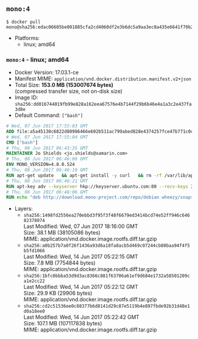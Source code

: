 ## `mono:4`

```console
$ docker pull mono@sha256:edac06605be001885cfa2cd4060df2e3b6dc5a9aa3ec8a435e6641f70b24af67
```

-	Platforms:
	-	linux; amd64

### `mono:4` - linux; amd64

-	Docker Version: 17.03.1-ce
-	Manifest MIME: `application/vnd.docker.distribution.manifest.v2+json`
-	Total Size: **153.0 MB (153007674 bytes)**  
	(compressed transfer size, not on-disk size)
-	Image ID: `sha256:dd016744019fb99e828a162eea67576e4b7144f29b6b46e4a1a3c2e437fa3d8e`
-	Default Command: `["bash"]`

```dockerfile
# Wed, 07 Jun 2017 17:55:03 GMT
ADD file:a5a45130c6822d80986466e602b511ac799abed828e4374257fce47b771c0ce6 in / 
# Wed, 07 Jun 2017 17:55:04 GMT
CMD ["bash"]
# Thu, 08 Jun 2017 06:43:35 GMT
MAINTAINER Jo Shields <jo.shields@xamarin.com>
# Thu, 08 Jun 2017 06:46:06 GMT
ENV MONO_VERSION=4.8.0.524
# Thu, 08 Jun 2017 06:46:19 GMT
RUN apt-get update   && apt-get install -y curl   && rm -rf /var/lib/apt/lists/*
# Thu, 08 Jun 2017 06:46:21 GMT
RUN apt-key adv --keyserver hkp://keyserver.ubuntu.com:80 --recv-keys 3FA7E0328081BFF6A14DA29AA6A19B38D3D831EF
# Thu, 08 Jun 2017 06:48:06 GMT
RUN echo "deb http://download.mono-project.com/repo/debian wheezy/snapshots/$MONO_VERSION main" > /etc/apt/sources.list.d/mono-xamarin.list   && apt-get update   && apt-get install -y binutils mono-devel ca-certificates-mono fsharp mono-vbnc nuget referenceassemblies-pcl   && rm -rf /var/lib/apt/lists/* /tmp/*
```

-	Layers:
	-	`sha256:1498fd2556ea270ebbd3f95f3f48f6679ed3414bcd74e52ff946c64682378074`  
		Last Modified: Wed, 07 Jun 2017 18:16:00 GMT  
		Size: 38.1 MB (38105086 bytes)  
		MIME: application/vnd.docker.image.rootfs.diff.tar.gzip
	-	`sha256:a0b257b7a0f26f1436a93d6a18fa8acb5d469c07244cb80baa94f4f5b5fd1066`  
		Last Modified: Wed, 14 Jun 2017 05:22:15 GMT  
		Size: 7.8 MB (7754844 bytes)  
		MIME: application/vnd.docker.image.rootfs.diff.tar.gzip
	-	`sha256:1bfc0bbba53d9d3ac8366c881f63706a61ef9d684e1732a58501209ca1e2cc22`  
		Last Modified: Wed, 14 Jun 2017 05:22:12 GMT  
		Size: 29.9 KB (29906 bytes)  
		MIME: application/vnd.docker.image.rootfs.diff.tar.gzip
	-	`sha256:cd2c51536ee0c88377b6d8141d29c87e5119b4e897fbde92b31d48e1d0a18ee0`  
		Last Modified: Wed, 14 Jun 2017 05:22:42 GMT  
		Size: 107.1 MB (107117838 bytes)  
		MIME: application/vnd.docker.image.rootfs.diff.tar.gzip
